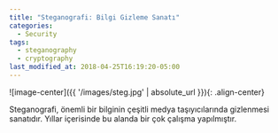 ```yaml
---
title: "Steganografi: Bilgi Gizleme Sanatı"
categories:
  - Security
tags:
  - steganography
  - cryptography
last_modified_at: 2018-04-25T16:19:20-05:00
---
```


![image-center]({{ '/images/steg.jpg' | absolute_url }}){: .align-center}

Steganografi, önemli bir bilginin çeşitli medya taşıyıcılarında gizlenmesi sanatıdır. Yıllar içerisinde bu alanda bir çok çalışma yapılmıştır.
